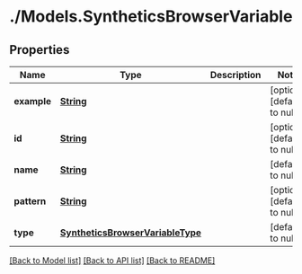 # ./Models.SyntheticsBrowserVariable
## Properties

Name | Type | Description | Notes
------------ | ------------- | ------------- | -------------
**example** | [**String**][1] |  | [optional] [default to null]
**id** | [**String**][1] |  | [optional] [default to null]
**name** | [**String**][1] |  | [default to null]
**pattern** | [**String**][1] |  | [optional] [default to null]
**type** | [**SyntheticsBrowserVariableType**][2] |  | [default to null]

[[Back to Model list]][3] [[Back to API list]][4] [[Back to README]][5]

[1]: string.md
[2]: SyntheticsBrowserVariableType.md
[3]: ../README.md#documentation-for-models
[4]: ../README.md#documentation-for-api-endpoints
[5]: ../README.md

